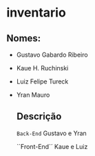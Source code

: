 # inventario

## Nomes:

- Gustavo Gabardo Ribeiro
- Kaue H. Ruchinski
- Luiz Felipe Tureck
- Yran Mauro

  ## Descrição

  ``Back-End``
  Gustavo e Yran

  ``Front-End`´
  Kaue e Luiz
